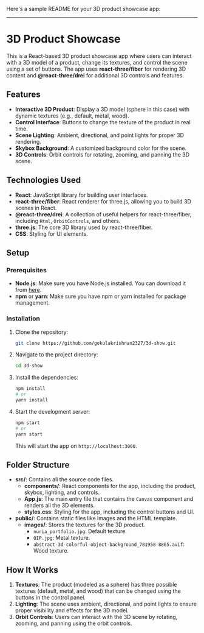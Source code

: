 Here's a sample README for your 3D product showcase app:

---

# 3D Product Showcase

This is a React-based 3D product showcase app where users can interact with a 3D model of a product, change its textures, and control the scene using a set of buttons. The app uses **react-three/fiber** for rendering 3D content and **@react-three/drei** for additional 3D controls and features.

## Features

- **Interactive 3D Product**: Display a 3D model (sphere in this case) with dynamic textures (e.g., default, metal, wood).
- **Control Interface**: Buttons to change the texture of the product in real time.
- **Scene Lighting**: Ambient, directional, and point lights for proper 3D rendering.
- **Skybox Background**: A customized background color for the scene.
- **3D Controls**: Orbit controls for rotating, zooming, and panning the 3D scene.

## Technologies Used

- **React**: JavaScript library for building user interfaces.
- **react-three/fiber**: React renderer for three.js, allowing you to build 3D scenes in React.
- **@react-three/drei**: A collection of useful helpers for react-three/fiber, including `Html`, `OrbitControls`, and others.
- **three.js**: The core 3D library used by react-three/fiber.
- **CSS**: Styling for UI elements.

## Setup

### Prerequisites

- **Node.js**: Make sure you have Node.js installed. You can download it from [here](https://nodejs.org/).
- **npm** or **yarn**: Make sure you have npm or yarn installed for package management.

### Installation

1. Clone the repository:
   ```bash
   git clone https://github.com/gokulakrishnan2327/3d-show.git
   ```

2. Navigate to the project directory:
   ```bash
   cd 3d-show
   ```

3. Install the dependencies:
   ```bash
   npm install
   # or
   yarn install
   ```

4. Start the development server:
   ```bash
   npm start
   # or
   yarn start
   ```

   This will start the app on `http://localhost:3000`.

## Folder Structure

- **src/**: Contains all the source code files.
  - **components/**: React components for the app, including the product, skybox, lighting, and controls.
  - **App.js**: The main entry file that contains the `Canvas` component and renders all the 3D elements.
  - **styles.css**: Styling for the app, including the control buttons and UI.
- **public/**: Contains static files like images and the HTML template.
  - **images/**: Stores the textures for the 3D product.
    - `nuria_portfolio.jpg`: Default texture.
    - `OIP.jpg`: Metal texture.
    - `abstract-3d-colorful-object-background_781958-8865.avif`: Wood texture.

## How It Works

1. **Textures**: The product (modeled as a sphere) has three possible textures (default, metal, and wood) that can be changed using the buttons in the control panel.
2. **Lighting**: The scene uses ambient, directional, and point lights to ensure proper visibility and effects for the 3D model.
3. **Orbit Controls**: Users can interact with the 3D scene by rotating, zooming, and panning using the orbit controls.

